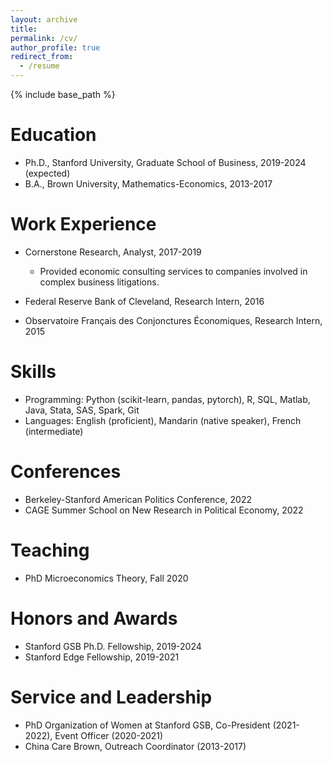 ```yaml
---
layout: archive
title: 
permalink: /cv/
author_profile: true
redirect_from:
  - /resume
---
```


{% include base_path %}

Education
======
* Ph.D., Stanford University, Graduate School of Business, 2019-2024 (expected)
* B.A., Brown University, Mathematics-Economics, 2013-2017

Work Experience
======
* Cornerstone Research, Analyst, 2017-2019
  * Provided economic consulting services to companies involved in complex business litigations.
  <!-- * Built statistical models with Python, R and SAS, cleaned and analyzed data, and synthesized findings into reports. -->

* Federal Reserve Bank of Cleveland, Research Intern, 2016

* Observatoire Français des Conjonctures Économiques, Research Intern, 2015

Skills
======
* Programming: Python (scikit-learn, pandas, pytorch), R, SQL, Matlab, Java, Stata, SAS, Spark, Git
* Languages: English (proficient), Mandarin (native speaker), French (intermediate)

Conferences
======
* Berkeley-Stanford American Politics Conference, 2022
* CAGE Summer School on New Research in Political Economy, 2022

Teaching 
======
* PhD Microeconomics Theory, Fall 2020

Honors and Awards
======
* Stanford GSB Ph.D. Fellowship, 2019-2024
* Stanford Edge Fellowship, 2019-2021
  
Service and Leadership
======
* PhD Organization of Women at Stanford GSB, Co-President (2021-2022), Event Officer (2020-2021)
* China Care Brown, Outreach Coordinator (2013-2017)
